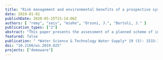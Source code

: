 ```yaml
---
title: "Risk management and environmental benefits of a prospective system for indirect potable reuse of municipal wastewater in France"
date: 2019-01-01
publishDate: 2020-05-25T15:14:06Z
authors: [ "remy", "seis", "miehe", "Orsoni, J.", "Bortoli, J." ]
publication_types: ["2"]
abstract: "This paper presents the assessment of a planned scheme of indirect potable reuse (IPR) in the Vende´e region of France in its potential risks for human health and ecosystems, and also in its overall environmental impacts. Methods of risk assessment (quantitative microbial and chemical risk assessment) and life cycle assessment (LCA) are used to characterize the risk associated with the use of reclaimed water for IPR, but also the environmental benefits compared with other options for additional drinking water supply. The LCA results show that IPR is competitive with other options of water supply in its energy demand and greenhouse gas emissions. Pathogens as the main health hazard are controlled effectively by existing and planned preventive measures. For chemicals the number of potentially relevant substances could be reduced substantially by the assessment."
featured: false
publication: " *Water Science & Technology Water Supply* 19 (5): 1533-1540 [10.2166/ws.2019.025](https://doi.org/10.2166/ws.2019.025)"
doi: "10.2166/ws.2019.025"
projects: ["demoware"]
---
```


